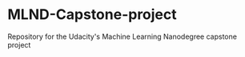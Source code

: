 # MLND-Capstone-project
Repository for the Udacity's Machine Learning Nanodegree  capstone project 
